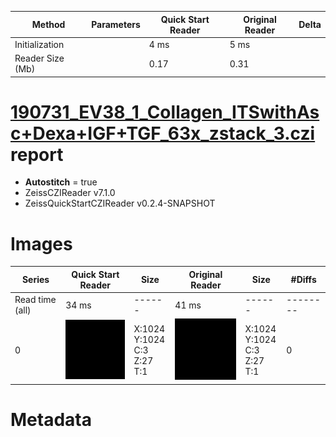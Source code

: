 |  Method            | Parameters       | Quick Start Reader | Original Reader | Delta  |
| -------------------|------------------|--------------------|-----------------|------- |
| Initialization     |                  |4 ms|5 ms|        |
| Reader Size (Mb)     |                  |0.17|0.31|        |
# [190731_EV38_1_Collagen_ITSwithAsc+Dexa+IGF+TGF_63x_zstack_3.czi](https://zenodo.org/record/7994589/files/190731_EV38_1_Collagen_ITSwithAsc%2BDexa%2BIGF%2BTGF_63x_zstack_3.czi) report
 - **Autostitch** = true
 - ZeissCZIReader v7.1.0
 - ZeissQuickStartCZIReader v0.2.4-SNAPSHOT

# Images 

| Series            | Quick Start Reader | Size | Original Reader | Size | #Diffs |
|-------------------|--------------------|------|-----------------|------|--------|
| Read time (all)   |34 ms|------|41 ms|------|--------|
|0|![190731_EV38_1_Collagen_ITSwithAsc+Dexa+IGF+TGF_63x_zstack_3.quick_true.flat_true.stitch_true.series_0.jpg](190731_EV38_1_Collagen_ITSwithAsc+Dexa+IGF+TGF_63x_zstack_3/190731_EV38_1_Collagen_ITSwithAsc+Dexa+IGF+TGF_63x_zstack_3.quick_true.flat_true.stitch_true.series_0.jpg)|X:1024<br>Y:1024<br>C:3<br>Z:27<br>T:1|![190731_EV38_1_Collagen_ITSwithAsc+Dexa+IGF+TGF_63x_zstack_3.quick_false.flat_true.stitch_true.series_0.jpg](190731_EV38_1_Collagen_ITSwithAsc+Dexa+IGF+TGF_63x_zstack_3/190731_EV38_1_Collagen_ITSwithAsc+Dexa+IGF+TGF_63x_zstack_3.quick_false.flat_true.stitch_true.series_0.jpg)|X:1024<br>Y:1024<br>C:3<br>Z:27<br>T:1|0|

# Metadata

